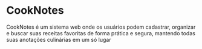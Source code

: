 # CookNotes
CookNotes é um sistema web onde os usuários podem cadastrar, organizar e buscar suas receitas favoritas de forma prática e segura, mantendo todas suas anotações culinárias em um só lugar
